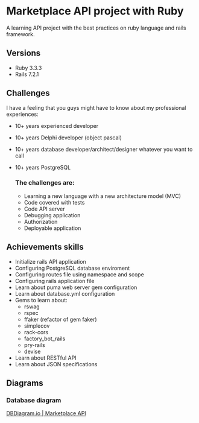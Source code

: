 # Marketplace API project with Ruby

A learning API project with the best practices on ruby language and rails framework.

## Versions
* Ruby 3.3.3
* Rails 7.2.1

## Challenges

I have a feeling that you guys might have to know about my professional experiences:
- 10+ years experienced developer
- 10+ years Delphi developer (object pascal)
- 10+ years database developer/architect/designer whatever you want to call
- 10+ years PostgreSQL

    ### The challenges are:
    - Learning a new language with a new architecture model (MVC)
    - Code covered with tests
    - Code API server    
    - Debugging application
    - Authorization    
    - Deployable application

## Achievements skills

- Initialize rails API application
- Configuring PostgreSQL database enviroment
- Configuring routes file using namespace and scope
- Configuring rails application file
- Learn about puma web server gem configuration
- Learn about database.yml configuration
- Gems to learn about:    
    - rswag
    - rspec
    - ffaker (refactor of gem faker)
    - simplecov
    - rack-cors
    - factory_bot_rails
    - pry-rails
    - devise
- Learn about RESTful API
- Learn about JSON specifications

## Diagrams 

### Database diagram
[DBDiagram.io | Marketplace API](https://dbdiagram.io/d/database-marketplace-api-66cb0ce83f611e76e968214d)
